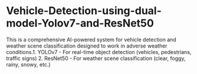 # Vehicle-Detection-using-dual-model-Yolov7-and-ResNet50
This is a comprehensive AI-powered system for vehicle detection and weather scene classification designed to work in adverse weather conditions.1. YOLOv7 - For real-time object detection (vehicles, pedestrians, traffic signs) 2. ResNet50 - For weather scene classification (clear, foggy, rainy, snowy, etc.)
